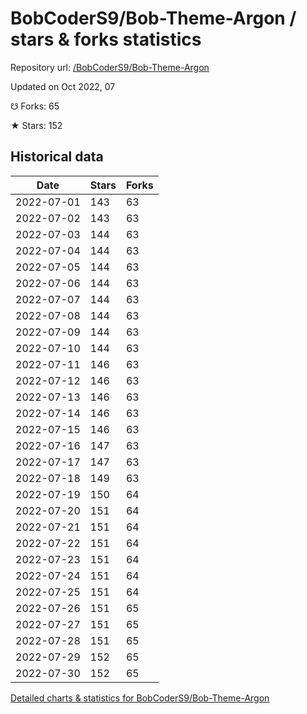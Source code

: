 # BobCoderS9/Bob-Theme-Argon / stars & forks statistics

Repository url: [/BobCoderS9/Bob-Theme-Argon](https://github.com/BobCoderS9/Bob-Theme-Argon)

Updated on Oct 2022, 07

☋ Forks: 65

★ Stars: 152

## Historical data
| Date | Stars | Forks |
|------|-------|-------|
| 2022-07-01 | 143 | 63 | 
| 2022-07-02 | 143 | 63 | 
| 2022-07-03 | 144 | 63 | 
| 2022-07-04 | 144 | 63 | 
| 2022-07-05 | 144 | 63 | 
| 2022-07-06 | 144 | 63 | 
| 2022-07-07 | 144 | 63 | 
| 2022-07-08 | 144 | 63 | 
| 2022-07-09 | 144 | 63 | 
| 2022-07-10 | 144 | 63 | 
| 2022-07-11 | 146 | 63 | 
| 2022-07-12 | 146 | 63 | 
| 2022-07-13 | 146 | 63 | 
| 2022-07-14 | 146 | 63 | 
| 2022-07-15 | 146 | 63 | 
| 2022-07-16 | 147 | 63 | 
| 2022-07-17 | 147 | 63 | 
| 2022-07-18 | 149 | 63 | 
| 2022-07-19 | 150 | 64 | 
| 2022-07-20 | 151 | 64 | 
| 2022-07-21 | 151 | 64 | 
| 2022-07-22 | 151 | 64 | 
| 2022-07-23 | 151 | 64 | 
| 2022-07-24 | 151 | 64 | 
| 2022-07-25 | 151 | 64 | 
| 2022-07-26 | 151 | 65 | 
| 2022-07-27 | 151 | 65 | 
| 2022-07-28 | 151 | 65 | 
| 2022-07-29 | 152 | 65 | 
| 2022-07-30 | 152 | 65 | 


[Detailed charts & statistics for BobCoderS9/Bob-Theme-Argon](https://reviewgithub.com/rep/BobCoderS9/Bob-Theme-Argon)
